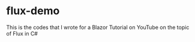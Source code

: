 # flux-demo
This is the codes that I wrote for a Blazor Tutorial on YouTube on the topic of Flux in C#
